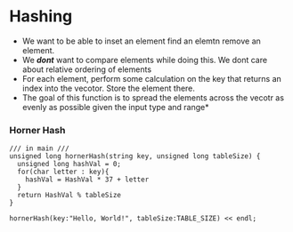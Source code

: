 # Hashing
* We want to be able to inset an element find an elemtn remove an element.
* We _**dont**_ want to compare elements while doing this. We dont care about relative ordering of elements
* For each element, perform some calculation on the key that returns an index into the vecotor. Store the element there.
* The goal of this function is to spread the elements across the vecotr as evenly as possible given the input type and range*

### Horner Hash
~~~
/// in main ///
unsigned long hornerHash(string key, unsigned long tableSize) {
  unsigned long hashVal = 0;
  for(char letter : key){
    hashVal = HashVal * 37 + letter
  }
  return HashVal % tableSize
}

hornerHash(key:"Hello, World!", tableSize:TABLE_SIZE) << endl;


~~~

